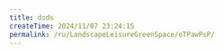 ```yaml
---
title: dsds
createTime: 2024/11/07 23:24:15
permalink: /ru/LandscapeLeisureGreenSpace/oTPawPsP/
---
```

